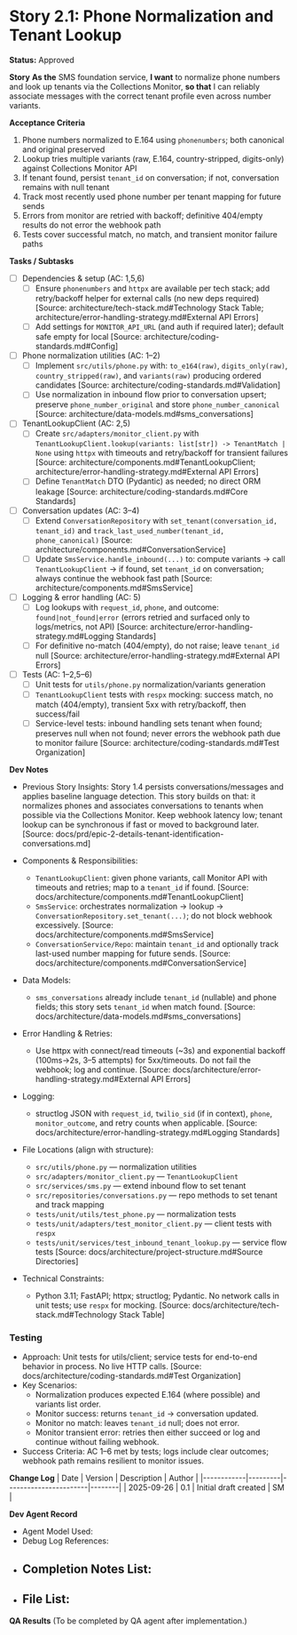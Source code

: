 # Story 2.1: Phone Normalization and Tenant Lookup

**Status:** Approved

**Story**
**As the** SMS foundation service,
**I want** to normalize phone numbers and look up tenants via the Collections Monitor,
**so that** I can reliably associate messages with the correct tenant profile even across number variants.

**Acceptance Criteria**
1. Phone numbers normalized to E.164 using `phonenumbers`; both canonical and original preserved
2. Lookup tries multiple variants (raw, E.164, country-stripped, digits-only) against Collections Monitor API
3. If tenant found, persist `tenant_id` on conversation; if not, conversation remains with null tenant
4. Track most recently used phone number per tenant mapping for future sends
5. Errors from monitor are retried with backoff; definitive 404/empty results do not error the webhook path
6. Tests cover successful match, no match, and transient monitor failure paths

**Tasks / Subtasks**
- [ ] Dependencies & setup (AC: 1,5,6)
  - [ ] Ensure `phonenumbers` and `httpx` are available per tech stack; add retry/backoff helper for external calls (no new deps required) [Source: architecture/tech-stack.md#Technology Stack Table; architecture/error-handling-strategy.md#External API Errors]
  - [ ] Add settings for `MONITOR_API_URL` (and auth if required later); default safe empty for local [Source: architecture/coding-standards.md#Config]
- [ ] Phone normalization utilities (AC: 1–2)
  - [ ] Implement `src/utils/phone.py` with: `to_e164(raw)`, `digits_only(raw)`, `country_stripped(raw)`, and `variants(raw)` producing ordered candidates [Source: architecture/coding-standards.md#Validation]
  - [ ] Use normalization in inbound flow prior to conversation upsert; preserve `phone_number_original` and store `phone_number_canonical` [Source: architecture/data-models.md#sms_conversations]
- [ ] TenantLookupClient (AC: 2,5)
  - [ ] Create `src/adapters/monitor_client.py` with `TenantLookupClient.lookup(variants: list[str]) -> TenantMatch | None` using `httpx` with timeouts and retry/backoff for transient failures [Source: architecture/components.md#TenantLookupClient; architecture/error-handling-strategy.md#External API Errors]
  - [ ] Define `TenantMatch` DTO (Pydantic) as needed; no direct ORM leakage [Source: architecture/coding-standards.md#Core Standards]
- [ ] Conversation updates (AC: 3–4)
  - [ ] Extend `ConversationRepository` with `set_tenant(conversation_id, tenant_id)` and `track_last_used_number(tenant_id, phone_canonical)` [Source: architecture/components.md#ConversationService]
  - [ ] Update `SmsService.handle_inbound(...)` to: compute variants → call `TenantLookupClient` → if found, set `tenant_id` on conversation; always continue the webhook fast path [Source: architecture/components.md#SmsService]
- [ ] Logging & error handling (AC: 5)
  - [ ] Log lookups with `request_id`, `phone`, and outcome: `found|not_found|error` (errors retried and surfaced only to logs/metrics, not API) [Source: architecture/error-handling-strategy.md#Logging Standards]
  - [ ] For definitive no-match (404/empty), do not raise; leave `tenant_id` null [Source: architecture/error-handling-strategy.md#External API Errors]
- [ ] Tests (AC: 1–2,5–6)
  - [ ] Unit tests for `utils/phone.py` normalization/variants generation
  - [ ] `TenantLookupClient` tests with `respx` mocking: success match, no match (404/empty), transient 5xx with retry/backoff, then success/fail
  - [ ] Service-level tests: inbound handling sets tenant when found; preserves null when not found; never errors the webhook path due to monitor failure [Source: architecture/coding-standards.md#Test Organization]

**Dev Notes**
- Previous Story Insights: Story 1.4 persists conversations/messages and applies baseline language detection. This story builds on that: it normalizes phones and associates conversations to tenants when possible via the Collections Monitor. Keep webhook latency low; tenant lookup can be synchronous if fast or moved to background later. [Source: docs/prd/epic-2-details-tenant-identification-conversations.md]

- Components & Responsibilities:
  - `TenantLookupClient`: given phone variants, call Monitor API with timeouts and retries; map to a `tenant_id` if found. [Source: docs/architecture/components.md#TenantLookupClient]
  - `SmsService`: orchestrates normalization → lookup → `ConversationRepository.set_tenant(...)`; do not block webhook excessively. [Source: docs/architecture/components.md#SmsService]
  - `ConversationService/Repo`: maintain `tenant_id` and optionally track last-used number mapping for future sends. [Source: docs/architecture/components.md#ConversationService]

- Data Models:
  - `sms_conversations` already include `tenant_id` (nullable) and phone fields; this story sets `tenant_id` when match found. [Source: docs/architecture/data-models.md#sms_conversations]

- Error Handling & Retries:
  - Use httpx with connect/read timeouts (~3s) and exponential backoff (100ms→2s, 3–5 attempts) for 5xx/timeouts. Do not fail the webhook; log and continue. [Source: docs/architecture/error-handling-strategy.md#External API Errors]

- Logging:
  - structlog JSON with `request_id`, `twilio_sid` (if in context), `phone`, `monitor_outcome`, and retry counts when applicable. [Source: docs/architecture/error-handling-strategy.md#Logging Standards]

- File Locations (align with structure):
  - `src/utils/phone.py` — normalization utilities
  - `src/adapters/monitor_client.py` — `TenantLookupClient`
  - `src/services/sms.py` — extend inbound flow to set tenant
  - `src/repositories/conversations.py` — repo methods to set tenant and track mapping
  - `tests/unit/utils/test_phone.py` — normalization tests
  - `tests/unit/adapters/test_monitor_client.py` — client tests with `respx`
  - `tests/unit/services/test_inbound_tenant_lookup.py` — service flow tests
  [Source: docs/architecture/project-structure.md#Source Directories]

- Technical Constraints:
  - Python 3.11; FastAPI; httpx; structlog; Pydantic. No network calls in unit tests; use `respx` for mocking. [Source: docs/architecture/tech-stack.md#Technology Stack Table]

### Testing
- Approach: Unit tests for utils/client; service tests for end-to-end behavior in process. No live HTTP calls. [Source: docs/architecture/coding-standards.md#Test Organization]
- Key Scenarios:
  - Normalization produces expected E.164 (where possible) and variants list order.
  - Monitor success: returns `tenant_id` → conversation updated.
  - Monitor no match: leaves `tenant_id` null; does not error.
  - Monitor transient error: retries then either succeed or log and continue without failing webhook.
- Success Criteria: AC 1–6 met by tests; logs include clear outcomes; webhook path remains resilient to monitor issues.

**Change Log**
| Date       | Version | Description           | Author |
|------------|---------|-----------------------|--------|
| 2025-09-26 | 0.1     | Initial draft created | SM     |

**Dev Agent Record**
- Agent Model Used:
- Debug Log References:
- Completion Notes List:
  -
- File List:
  -

**QA Results**
(To be completed by QA agent after implementation.)

